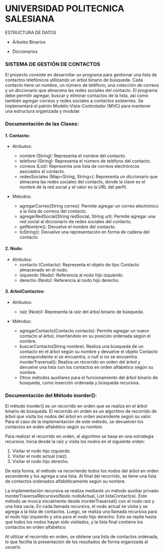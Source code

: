 # UNIVERSIDAD POLITECNICA SALESIANA
ESTRUCTURA DE DATOS

- Árboles Binarios

- Diccionarios

### SISTEMA DE GESTIÓN DE CONTACTOS

El proyecto consiste en desarrollar un programa para gestionar una lista de contactos telefónicos utilizando un árbol binario de búsqueda. Cada contacto tiene un nombre, un número de teléfono, una colección de correos y un diccionario que almacena las redes sociales del contacto. El programa debe permitir agregar, buscar y eliminar contactos de la lista, así como también agregar correos y redes sociales a contactos existentes. Se implementará el patrón Modelo-Vista-Controlador (MVC) para mantener una estructura organizada y modular.

### Documentación de las Clases:

#### 1. Contacto:

- Atributos:

  - nombre (String): Representa el nombre del contacto.
  - telefono (String): Representa el número de teléfono del contacto.
  - correos (List<String>): Representa una lista de correos electrónicos asociados al contacto.
  - redesSociales (Map<String, String>): Representa un diccionario que almacena las redes sociales del contacto, donde la clave es el nombre de la red social y el valor es la URL del perfil.
- Métodos:

  - agregarCorreo(String correo): Permite agregar un correo electrónico a la lista de correos del contacto.
  - agregarRedSocial(String redSocial, String url): Permite agregar una red social al diccionario de redes sociales del contacto.
  - getNombre(): Devuelve el nombre del contacto.
  - toString(): Devuelve una representación en forma de cadena del contacto.
#### 2. Nodo:

- Atributos:
  - contacto (Contacto): Representa el objeto de tipo Contacto almacenado en el nodo.
  - izquierdo (Nodo): Referencia al nodo hijo izquierdo.
  - derecho (Nodo): Referencia al nodo hijo derecho.
#### 3. ArbolContactos:

- Atributos:

  - raiz (Nodo): Representa la raíz del árbol binario de búsqueda.
- Métodos:

  - agregarContacto(Contacto contacto): Permite agregar un nuevo contacto al árbol, insertándolo en su posición ordenada según el nombre.
  - buscarContacto(String nombre): Realiza una búsqueda de un contacto en el árbol según su nombre y devuelve el objeto Contacto correspondiente si se encuentra, o null si no se encuentra.
inorderTraversal(): Realiza un recorrido en orden del árbol y devuelve una lista con los contactos en orden alfabético según su nombre.
  - Otros métodos auxiliares para el funcionamiento del árbol binario de búsqueda, como inserción ordenada y búsqueda recursiva.

### Documentación del Método inorder():

El método inorder() es un recorrido en orden que se realiza en el árbol binario de búsqueda. El recorrido en orden es un algoritmo de recorrido de árbol que visita los nodos del árbol en orden ascendente según su valor. Para el caso de la implementación de este método, se devuelven los contactos en orden alfabético según su nombre.

Para realizar el recorrido en orden, el algoritmo se basa en una estrategia recursiva. Inicia desde la raíz y visita los nodos en el siguiente orden:

1. Visitar el nodo hijo izquierdo.
2. Visitar el nodo actual (raíz).
3. Visitar el nodo hijo derecho.
   
De esta forma, el método va recorriendo todos los nodos del árbol en orden ascendente y los agrega a una lista. Al final del recorrido, se tiene una lista de contactos ordenados alfabéticamente según su nombre.

La implementación recursiva se realiza mediante un método auxiliar privado inorderTraversalRecursivo(Nodo nodoActual, List<Contacto> listaContactos). Este método se invoca inicialmente desde inorderTraversal() con el nodo raíz y una lista vacía. En cada llamada recursiva, el nodo actual se visita y se agrega a la lista de contactos. Luego, se realiza una llamada recursiva para el nodo hijo izquierdo y otra para el nodo hijo derecho. Esto se repite hasta que todos los nodos hayan sido visitados, y la lista final contiene los contactos en orden alfabético.

Al utilizar el recorrido en orden, se obtiene una lista de contactos ordenada, lo que facilita la presentación de los resultados de forma organizada al usuario.


  
